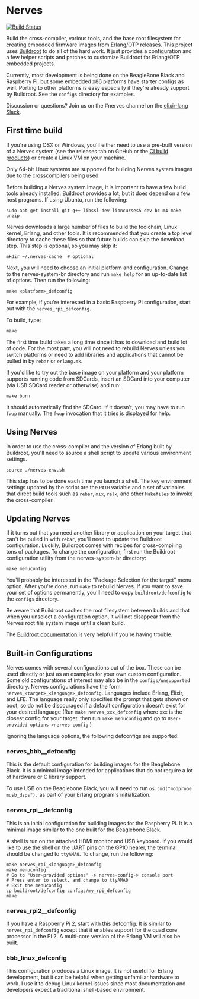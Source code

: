 # Nerves
[![Build Status](https://travis-ci.org/nerves-project/nerves-system-br.png?branch=master)](https://travis-ci.org/nerves-project/nerves-system-br)

Build the cross-compiler, various tools, and the base root filesystem
for creating embedded firmware images from Erlang/OTP releases. This
project uses [Buildroot](http://buildroot.net/) to do all of the hard
work. It just provides a configuration and a few helper scripts and
patches to customize Buildroot for Erlang/OTP embedded projects.

Currently, most development is being done on the BeagleBone Black and Raspberry
Pi, but some embedded x86 platforms have starter configs as well. Porting
to other platforms is easy especially if they're already support by Buildroot.
See the `configs` directory for examples.

Discussion or questions? Join us on the \#nerves channel on the [elixir-lang
Slack](https://elixir-slackin.herokuapp.com/).

## First time build

If you're using OSX or Windows, you'll either need to use a pre-built version of
a Nerves system (see the releases tab on GitHub or the [CI build
products](http://nerves-releases.s3.amazonaws.com/list.html)) or create a Linux
VM on your machine.

Only 64-bit Linux systems are supported for building Nerves system images due to
the crosscompilers being used.

Before building a Nerves system image, it is important to have a few build tools
already installed. Buildroot provides a lot, but it does depend on
a few host programs. If using Ubuntu, run the following:

    sudo apt-get install git g++ libssl-dev libncurses5-dev bc m4 make unzip

Nerves downloads a large number of files to build the toolchain, Linux kernel,
Erlang, and other tools. It is recommended that you create a top level directory
to cache these files so that future builds can skip the download step. This step
is optional, so you may skip it:

    mkdir ~/.nerves-cache  # optional

Next, you will need to choose an initial platform and configuration. Change
to the nerves-system-br directory and run `make help` for an up-to-date list of options.
Then run the following:

    make <platform>_defconfig

For example, if you're interested in a basic Raspberry Pi configuration, start
out with the `nerves_rpi_defconfig`.

To build, type:

    make

The first time build takes a long time since it has to download and
build lot of code. For the most part, you will not need to rebuild
Nerves unless you switch platforms or need to add libraries and applications
that cannot be pulled in by `rebar` or `erlang.mk`.

If you'd like to try out the base image on your platform and your platform
supports running code from SDCards, insert an SDCard into your computer (via USB
SDCard reader or otherwise) and run:

    make burn

It should automatically find the SDCard. If it doesn't, you may have to run
`fwup` manually. The `fwup` invocation that it tries is displayed for help.

## Using Nerves

In order to use the cross-compiler and the version of Erlang built by
Buildroot, you'll need to source a shell script to update various
environment settings.

    source ./nerves-env.sh

This step has to be done each time you launch a shell. The key environment settings
updated by the script are the `PATH` variable and a set of variables that direct
build tools such as `rebar`, `mix`, `relx`, and other `Makefiles` to invoke the
cross-compiler.

## Updating Nerves

If it turns out that you need another library or application on
your target that can't be pulled in with `rebar`, you'll need
to update the Buildroot configuration. Luckily, Buildroot comes
with recipes for cross-compiling tons of packages. To change the
configuration, first run the Buildroot configuration utility from
the nerves-system-br directory:

    make menuconfig

You'll probably be interested in the "Package Selection for the target"
menu option. After you're done, run `make` to rebuild Nerves. If you
want to save your set of options permanently, you'll need to copy
`buildroot/defconfig` to the `configs` directory.

Be aware that Buildroot caches the root filesystem between builds
and that when you unselect a configuration option, it will not
disappear from the Nerves root file system image until a clean
build.

The [Buildroot documentation](http://buildroot.net/docs.html) is very helpful if
you're having trouble.

## Built-in Configurations

Nerves comes with several configurations out of the box. These can be
used directly or just as an examples for your own custom configuration.
Some old configurations of interest may also be in the `configs/unsupported`
directory. Nerves configurations have the form
`nerves_<target>_<language>_defconfig`. Languages include Erlang, Elixir, and
LFE. The language really only specifies the prompt that gets shown on boot, so
do not be discouraged if a default configuration doesn't exist for your desired
language (Run `make nerves_xxx_defconfig` where `xxx` is the closest config for
your target, then run `make menuconfig` and go to `User-provided
options->nerves-config`.)

Ignoring the language options, the following defconfigs are supported:

### nerves_bbb_<language>_defconfig

This is the default configuration for building images for the Beaglebone
Black. It is a minimal image intended for applications that do not require
a lot of hardware or C library support.

To use USB on the Beaglebone Black, you will need to run `os:cmd("modprobe musb_dsps").`
as part of your Erlang program's initialization.

### nerves_rpi_<language>_defconfig

This is an initial configuration for building images for the Raspberry Pi.
It is a minimal image similar to the one built for the Beaglebone Black.

A shell is run on the attached HDMI monitor and USB keyboard. If you would like to
use the shell on the UART pins on the GPIO hearer, the terminal should
be changed to `ttyAMA0`. To change, run the following:

    make nerves_rpi_<language>_defconfig
    make menuconfig
    # Go to "User-provided options" -> nerves-config-> console port
    # Press enter to select, and change to ttyAMA0
    # Exit the menuconfig
    cp buildroot/defconfig configs/my_rpi_defconfig
    make

### nerves_rpi2_<language>_defconfig

If you have a Raspberry Pi 2, start with this defconfig. It is similar to
`nerves_rpi_defconfig` except that it enables support for the quad core
processor in the Pi 2. A multi-core version of the Erlang VM will also be built.

### bbb_linux_defconfig

This configuration produces a Linux image. It is not useful for Erlang
development, but it can be helpful when getting unfamiliar hardware to work.
I use it to debug Linux kernel issues since most documentation and
developers expect a traditional shell-based environment.

